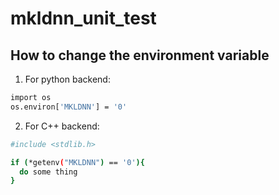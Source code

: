 # mkldnn_unit_test
## How to change the environment variable
1. For python backend:
```bash
import os
os.environ['MKLDNN'] = '0'
```
2. For C++ backend:
```bash
#include <stdlib.h>

if (*getenv("MKLDNN") == '0'){
  do some thing
}
```
